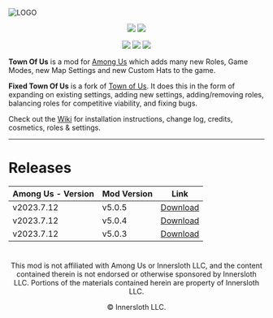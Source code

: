 ![LOGO](./Images/TOU-logo.png)

<p align="center">
  <img src="https://badgen.net/static/AmongUs/2023.7.12/red"> 
  <a href="https://github.com/TheKingOfTimeAndLordOfDragons/FixedTownOfUs/releases/"><img src="https://badgen.net/github/release/TheKingOfTimeAndLordOfDragons/FixedTownOfUs?icon=github"></a>
</p>

<p align="center">
  <a href="https://github.com/TheKingOfTimeAndLordOfDragons/FixedTownOfUs/releases/"><img src="https://badgen.net//github/releases/thekingoftimeandlordofdragons/fixedtownofus"></a> <!--Releases-->
  <a href="https://github.com/TheKingOfTimeAndLordOfDragons/FixedTownOfUs/stargazers"><img src="https://badgen.net/github/stars/thekingoftimeandlordofdragons/fixedtownofus"></a> <!--Stars-->
  <a href="https://github.com/TheKingOfTimeAndLordOfDragons/FixedTownOfUs/releases/"><img src="https://badgen.net/github/assets-dl/thekingoftimeandlordofdragons/fixedtownofus"></a> <!--Downloads-->
</p>

**Town Of Us** is a mod for [Among Us](https://store.steampowered.com/app/945360/Among_Us) which adds many new Roles, Game Modes, new Map Settings and new Custom Hats to the game.

**Fixed Town Of Us** is a fork of [Town of Us](https://github.com/eDonnes124/Town-Of-Us-R). It does this in the form of expanding on existing settings, adding new settings, adding/removing roles, balancing roles for competitive viability, and fixing bugs.

Check out the [Wiki](https://github.com/TheKingOfTimeAndLordOfDragons/FixedTownOfUs/wiki) for installation instructions, change log, credits, cosmetics, roles & settings.

-----------------------
# Releases
| Among Us - Version| Mod Version | Link |
|----------|-------------|-----------------|
| v2023.7.12 | v5.0.5 | [Download](https://github.com/TheKingOfTimeAndLordOfDragons/FixedTownOfUs/releases/download/v5.0.5/FixedTownOfUs.zip) |
| v2023.7.12 | v5.0.4 | [Download](https://github.com/TheKingOfTimeAndLordOfDragons/FixedTownOfUs/releases/download/v5.0.4/FixedTownOfUs.zip) |
| v2023.7.12 | v5.0.3 | [Download](https://github.com/TheKingOfTimeAndLordOfDragons/FixedTownOfUs/releases/download/v5.0.3/FixedTownOfUs.zip) |

#
<p align="center">This mod is not affiliated with Among Us or Innersloth LLC, and the content contained therein is not endorsed or otherwise sponsored by Innersloth LLC. Portions of the materials contained herein are property of Innersloth LLC.</p>
<p align="center">© Innersloth LLC.</p>
